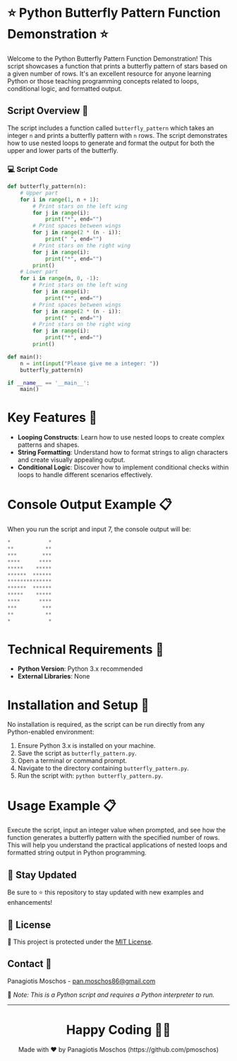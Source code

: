 # ⭐ Python Butterfly Pattern Function Demonstration ⭐

Welcome to the Python Butterfly Pattern Function Demonstration! This script showcases a function that prints a butterfly pattern of stars based on a given number of rows. It's an excellent resource for anyone learning Python or those teaching programming concepts related to loops, conditional logic, and formatted output.

## Script Overview 📘

The script includes a function called `butterfly_pattern` which takes an integer `n` and prints a butterfly pattern with `n` rows. The script demonstrates how to use nested loops to generate and format the output for both the upper and lower parts of the butterfly.

### :computer: Script Code

```python
def butterfly_pattern(n):
    # Upper part
    for i in range(1, n + 1):
        # Print stars on the left wing
        for j in range(i):
            print("*", end="")
        # Print spaces between wings
        for j in range(2 * (n - i)):
            print(" ", end="")
        # Print stars on the right wing
        for j in range(i):
            print("*", end="")
        print()
    # Lower part
    for i in range(n, 0, -1):
        # Print stars on the left wing
        for j in range(i):
            print("*", end="")
        # Print spaces between wings
        for j in range(2 * (n - i)):
            print(" ", end="")
        # Print stars on the right wing
        for j in range(i):
            print("*", end="")
        print()

def main():
    n = int(input("Please give me a integer: "))
    butterfly_pattern(n)

if __name__ == '__main__':
    main()
```

# Key Features 🌟
- **Looping Constructs**: Learn how to use nested loops to create complex patterns and shapes.
- **String Formatting**: Understand how to format strings to align characters and create visually appealing output.
- **Conditional Logic**: Discover how to implement conditional checks within loops to handle different scenarios effectively.

# Console Output Example 📋
When you run the script and input 7, the console output will be:

```python
*            *
**          **
***        ***
****      ****
*****    *****
******  ******
**************
******  ******
*****    *****
****      ****
***        ***
**          **
*            *
```

# Technical Requirements 🔧
- **Python Version**: Python 3.x recommended
- **External Libraries**: None

# Installation and Setup 🚀
No installation is required, as the script can be run directly from any Python-enabled environment:

1. Ensure Python 3.x is installed on your machine.
2. Save the script as `butterfly_pattern.py`.
3. Open a terminal or command prompt.
4. Navigate to the directory containing `butterfly_pattern.py`.
5. Run the script with: `python butterfly_pattern.py`.

# Usage Example 📋
Execute the script, input an integer value when prompted, and see how the function generates a butterfly pattern with the specified number of rows. This will help you understand the practical applications of nested loops and formatted string output in Python programming.

## 📢 Stay Updated

Be sure to ⭐ this repository to stay updated with new examples and enhancements!

## 📄 License
🔐 This project is protected under the [MIT License](https://mit-license.org/).


## Contact 📧
Panagiotis Moschos - pan.moschos86@gmail.com

🔗 *Note: This is a Python script and requires a Python interpreter to run.*

---
<h1 align=center>Happy Coding 👨‍💻 </h1>

<p align="center">
  Made with ❤️ by Panagiotis Moschos (https://github.com/pmoschos)
</p>